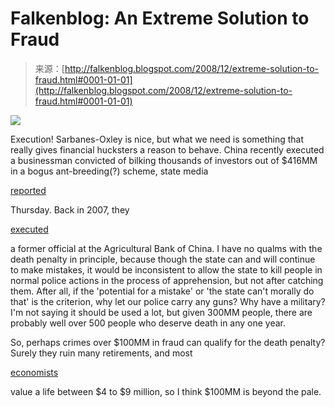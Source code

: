 <!--yml
category: 未分类
date: 2024-05-12 22:43:57
-->

# Falkenblog: An Extreme Solution to Fraud

> 来源：[http://falkenblog.blogspot.com/2008/12/extreme-solution-to-fraud.html#0001-01-01](http://falkenblog.blogspot.com/2008/12/extreme-solution-to-fraud.html#0001-01-01)

[![](img/1cb6c7e4bf0f563d8a787e596b28d1eb.png)](https://blogger.googleusercontent.com/img/b/R29vZ2xl/AVvXsEibpC_MU1DEMz_xIqprqiaeK-vzglTwupoesOIS-Ag8YanrOHhRcsW2T75fWqfiQFPoUywAmJMPKj0XQgRMWSW__CRK4NZ5uDpPDoGZaVYyK3dJOq49V1v1vsxWZPZ7kzjGHZm3Xw/s1600-h/madoff.gif)

Execution! Sarbanes-Oxley is nice, but what we need is something that really gives financial hucksters a reason to behave. China recently executed a businessman convicted of bilking thousands of investors out of $416MM in a bogus ant-breeding(?) scheme, state media

[reported](http://www.iht.com/articles/2008/11/27/asia/ant.php)

Thursday. Back in 2007, they

[executed](http://www.entekhabnews.net/EUROPE-NEWS/3417.html)

a former official at the Agricultural Bank of China. I have no qualms with the death penalty in principle, because though the state can and will continue to make mistakes, it would be inconsistent to allow the state to kill people in normal police actions in the process of apprehension, but not after catching them. After all, if the 'potential for a mistake' or 'the state can't morally do that' is the criterion, why let our police carry any guns? Why have a military? I'm not saying it should be used a lot, but given 300MM people, there are probably well over 500 people who deserve death in any one year.

So, perhaps crimes over $100MM in fraud can qualify for the death penalty? Surely they ruin many retirements, and most

[economists](http://www.springerlink.com/content/hvx240t1j16vw60w/fulltext.pdf)

value a life between $4 to $9 million, so I think $100MM is beyond the pale.